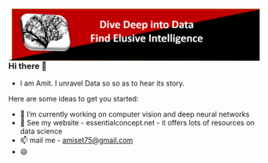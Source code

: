 <img src="Picture1.png"
     style="float: left; margin-right: 10px;" />
### Hi there 👋
- I am Amit. I unravel Data so so as to hear its story.

Here are some ideas to get you started:

- 🔭 I’m currently working on computer vision and deep neural networks
- 🌱 See my website - essentialconcept.net - it offers lots of resources on data science
- 📫 mail me - amiset75@gmail.com
- 😄

